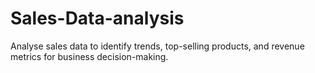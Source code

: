 # Sales-Data-analysis
Analyse sales data to identify trends, top-selling products, and revenue metrics for business decision-making.
